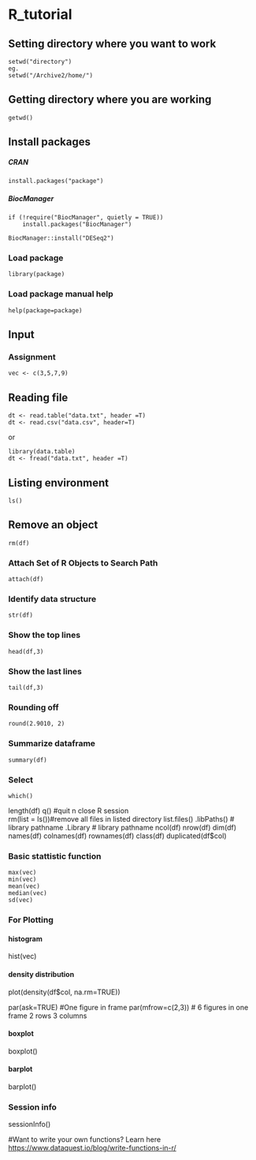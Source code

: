 #  R_tutorial

## Setting directory where you want to work
```
setwd("directory")
eg.
setwd("/Archive2/home/")
```
## Getting directory where you are working
```
getwd()
```

## Install packages
##### CRAN
```
install.packages("package")
```

##### BiocManager
```
if (!require("BiocManager", quietly = TRUE))
    install.packages("BiocManager")

BiocManager::install("DESeq2")
```

### Load package
```
library(package)
```

### Load package manual help
```
help(package=package)
```

## Input
### Assignment
```
vec <- c(3,5,7,9)
```

## Reading file
```
dt <- read.table("data.txt", header =T) 
dt <- read.csv("data.csv", header=T)
```

or

```
library(data.table)
dt <- fread("data.txt", header =T)
```

## Listing environment
```
ls()
```

## Remove an object
```
rm(df)
```

### Attach Set of R Objects to Search Path
```
attach(df)
```

### Identify data structure
```
str(df)
```
### Show the top lines
```
head(df,3) 
```

### Show the last lines
```
tail(df,3) 
```

### Rounding off
```
round(2.9010, 2)
```

### Summarize dataframe
```
summary(df)
```
### Select
```
which()
```

length(df)
q() #quit n close R session			
rm(list = ls())#remove all files in listed directory
list.files()
.libPaths()		# library pathname
.Library	# library pathname
ncol(df)
nrow(df)
dim(df)
names(df)
colnames(df)
rownames(df)
class(df)
duplicated(df$col)

### Basic stattistic function
```
max(vec)
min(vec)
mean(vec)
median(vec)
sd(vec)
```
### For Plotting
#### histogram
hist(vec) 
#### density distribution
plot(density(df$col, na.rm=TRUE))				

par(ask=TRUE) #One figure in frame
par(mfrow=c(2,3)) # 6 figures in one frame 2 rows 3 columns

#### boxplot
boxplot()

#### barplot
barplot()

### Session info

sessionInfo()

#Want to write your own functions? Learn here
https://www.dataquest.io/blog/write-functions-in-r/

